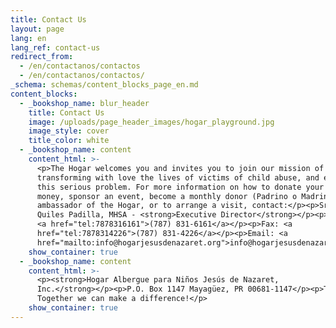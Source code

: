 ```yaml
---
title: Contact Us
layout: page
lang: en
lang_ref: contact-us
redirect_from:
  - /en/contactanos/contactos
  - /en/contactanos/contactos/
_schema: schemas/content_blocks_page_en.md
content_blocks:
  - _bookshop_name: blur_header
    title: Contact Us
    image: /uploads/page_header_images/hogar_playground.jpg
    image_style: cover
    title_color: white
  - _bookshop_name: content
    content_html: >-
      <p>The Hogar welcomes you and invites you to join our mission of
      transforming with love the lives of victims of child abuse, and eradicate
      this serious problem. For more information on how to donate your time or
      money, sponsor an event, become a monthly donor (Padrino o Madrina) or
      ambassador of the Hogar, or to arrange a visit, contact:</p><p>Sra. Lymari
      Quiles Padilla, MHSA - <strong>Executive Director</strong></p><p>Office:
      <a href="tel:7878316161">(787) 831-6161</a></p><p>Fax: <a
      href="tel:7878314226">(787) 831-4226</a></p><p>Email: <a
      href="mailto:info@hogarjesusdenazaret.org">info@hogarjesusdenazaret.org</a></p>
    show_container: true
  - _bookshop_name: content
    content_html: >-
      <p><strong>Hogar Albergue para Niños Jesús de Nazaret,
      Inc.</strong></p><p>P.O. Box 1147 Mayagüez, PR 00681-1147</p><p>Thank you!
      Together we can make a difference!</p>
    show_container: true
---
```


